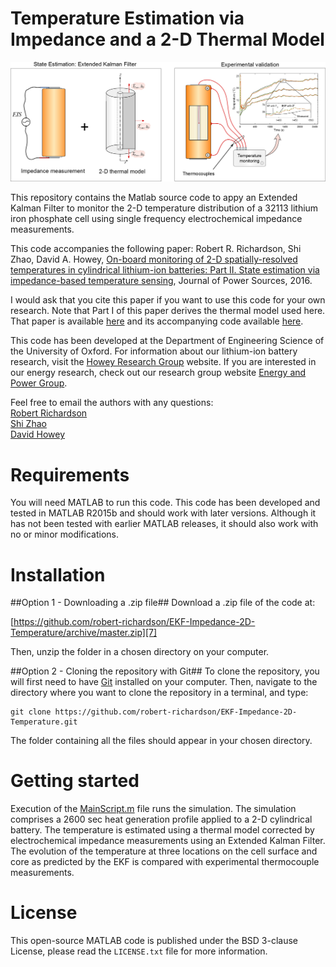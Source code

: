 Temperature Estimation via Impedance and a 2-D Thermal Model 
============================================================

<img src="GraphicalAbstract.png" width="775">

This repository contains the Matlab source code to appy an Extended Kalman Filter to monitor the 2-D temperature distribution of a 32113 lithium iron phosphate cell using single frequency electrochemical impedance measurements. 

This code accompanies the following paper:
Robert R. Richardson, Shi Zhao, David A. Howey, [On-board monitoring of 2-D spatially-resolved temperatures in cylindrical lithium-ion batteries: Part II. State estimation via impedance-based temperature sensing][4], Journal of Power Sources, 2016.

I would ask that you cite this paper if you want to use this code for 
your own research.
Note that Part I of this paper derives the thermal model used here. That paper is available [here][5] and its accompanying code available [here][6].

This code has been developed at the Department of Engineering Science of the University of Oxford. 
For information about our lithium-ion battery research, visit the [Howey Research Group][2] website.
If you are interested in our energy research, check out our research group website [Energy and Power Group][3].

Feel free to email the authors with any questions:  
[Robert Richardson](mailto:robert.richardson@eng.ox.ac.uk)  
[Shi Zhao](mailto:shi.zhao@eng.ox.ac.uk)  
[David Howey](mailto:david.howey@eng.ox.ac.uk) 

Requirements
============
You will need MATLAB to run this code. This code has been developed and 
tested in MATLAB R2015b and should work with later versions. 
Although it has not been tested with earlier MATLAB releases, it should 
also work with no or minor modifications.


 
Installation
============

##Option 1 - Downloading a .zip file##
Download a .zip file of the code at:

[https://github.com/robert-richardson/EKF-Impedance-2D-Temperature/archive/master.zip][7]

Then, unzip the folder in a chosen directory on your computer.

##Option 2 - Cloning the repository with Git##
To clone the repository, you will first need to have [Git][8] installed on 
your computer. Then, navigate to the directory where you want to clone the 
repository in a terminal, and type:
```
git clone https://github.com/robert-richardson/EKF-Impedance-2D-Temperature.git
```
The folder containing all the files should appear in your chosen directory.


Getting started
===============

Execution of the [MainScript.m](MainScript.m) file runs the simulation.
The simulation comprises a 2600 sec heat generation profile applied to a 2-D cylindrical battery.
The temperature is estimated using a thermal model corrected by electrochemical impedance measurements using an Extended Kalman Filter.
The evolution of the temperature at three locations on the cell surface and core as predicted by the EKF is compared with
experimental thermocouple measurements.




License
=======

This open-source MATLAB code is published under the BSD 3-clause License,
please read the `LICENSE.txt` file for more information.

[1]: http://arxiv.org
[2]: http://users.ox.ac.uk/~engs1053/
[3]: http://epg.eng.ox.ac.uk/

[4]: http://www.sciencedirect.com/science/article/pii/S0378775316308163
[5]: http://www.sciencedirect.com/science/article/pii/S0378775316308151
[6]: https://github.com/robert-richardson/Spectral-Thermal-Model-2D

[7]: https://github.com/robert-richardson/EKF-Impedance-2D-Temperature/archive/master.zip
[8]: https://git-scm.com/

